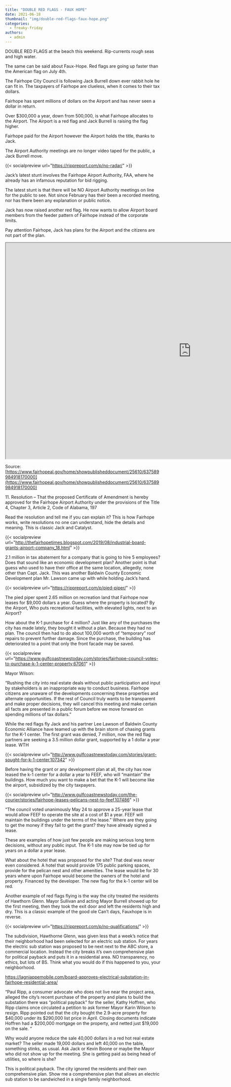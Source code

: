 ```yaml
---
title: "DOUBLE RED FLAGS - FAUX HOPE"
date: 2021-06-18
thumbnail: "img/double-red-flags-faux-hope.png"
categories: 
  - freaky-friday
authors: 
  - admin
---
```


DOUBLE RED FLAGS at the beach this weekend. Rip-currents rough seas and high water.

The same can be said about Faux-Hope. Red flags are going up faster than the American flag on July 4th.

The Fairhope City Council is following Jack Burrell down ever rabbit hole he can fit in. The taxpayers of Fairhope are clueless, when it comes to their tax dollars.

Fairhope has spent millions of dollars on the Airport and has never seen a dollar in return.

Over $300,000 a year, down from 500,000, is what Fairhope allocates to the Airport. The Airport is a red flag and Jack Burrell is raising the flag higher.

Fairhope paid for the Airport however the Airport holds the title, thanks to Jack.

The Airport Authority meetings are no longer video taped for the public, a Jack Burrell move.

{{< socialpreview url="https://rippreport.com/p/no-radar/" >}}

Jack’s latest stunt involves the Fairhope Airport Authority, FAA, where he already has an infamous reputation for bid rigging.

The latest stunt is that there will be NO Airport Authority meetings on line for the public to see. Not since February has their been a recorded meeting, nor has there been any explanation or public notice.

Jack has now raised another red flag. He now wants to allow Airport board members from the feeder pattern of Fairhope instead of the corporate limits.

Pay attention Fairhope, Jack has plans for the Airport and the citizens are not part of the plan.

<iframe src="https://web.archive.org/web/20210708003346/https://www.fairhopeal.gov/home/showpublisheddocument/25610/637589984918170000" height="700px" width="1200px" style="height:700px;width:1200px;"></iframe>

Source: [https://www.fairhopeal.gov/home/showpublisheddocument/25610/637589984918170000](https://www.fairhopeal.gov/home/showpublisheddocument/25610/637589984918170000)

11\. Resolution – That the proposed Certificate of Amendment is hereby approved for the Fairhope Airport Authority under the provisions of the Title 4, Chapter 3, Article 2, Code of Alabama, 197

Read the resolution and tell me if you can explain it? This is how Fairhope works, write resolutions no one can understand, hide the details and meaning. This is classic Jack and Catalyst.


{{< socialpreview url="http://thefairhopetimes.blogspot.com/2019/08/industrial-board-grants-airport-company_18.html" >}}

2.1 million in tax abatement for a company that is going to hire 5 employees? Does that sound like an economic development plan? Another point is that guess who used to have their office at the same location, allegedly, none other than Capt. Jack. This was another Baldwin County Economic Development plan Mr. Lawson came up with while holding Jack’s hand.

{{< socialpreview url="https://rippreport.com/p/pied-piper/" >}}

The pied piper spent 2.65 million on recreation land that Fairhope now leases for $9,000 dollars a year. Guess where the property is located? By the Airport, Who puts recreational facilities, with elevated lights, next to an Airport?

How about the K-1 purchase for 4 million? Just like any of the purchases the city has made lately, they bought it without a plan. Because they had no plan. The council then had to do about 100,000 worth of “temporary” roof repairs to prevent further damage. Since the purchase, the building has deteriorated to a point that only the front facade may be saved.

{{< socialpreview url="https://www.gulfcoastnewstoday.com/stories/fairhope-council-votes-to-purchase-k-1-center-property,67061" >}}


Mayor Wilson:

“Rushing the city into real estate deals without public participation and input by stakeholders is an inappropriate way to conduct business. Fairhope citizens are unaware of the developments concerning these properties and alternate opportunities. If the rest of Council truly wants to be transparent and make proper decisions, they will cancel this meeting and make certain all facts are presented in a public forum before we move forward on spending millions of tax dollars.”

While the red flags fly Jack and his partner Lee Lawson of Baldwin County Economic Alliance have teamed up with the brain storm of chasing grants for the K-1 center. The first grant was denied, 7 million, now the red flag partners are seeking a 3.5 million dollar grant, supported by a 1 dollar a year lease. WTH

{{< socialpreview url="http://www.gulfcoastnewstoday.com/stories/grant-sought-for-k-1-center,107342" >}}

Before having the grant or any development plan at all, the city has now leased the k-1 center for a dollar a year to FEEF, who will “maintain” the buildings. How much you want to make a bet that the K-1 will become like the airport, subsidized by the city taxpayers.


{{< socialpreview url="http://www.gulfcoastnewstoday.com/the-courier/stories/fairhope-leases-pelicans-nest-to-feef,107486" >}}

“The council voted unanimously May 24 to approve a 25-year lease that would allow FEEF to operate the site at a cost of $1 a year. FEEF will maintain the buildings under the terms of the lease.” Where are they going to get the money if they fail to get the grant? they have already signed a lease.

These are examples of how just few people are making serious long term decisions, without any public input. The K-1 site may now be tied up for years on a dollar a year lease.

What about the hotel that was proposed for the site? That deal was never even considered. A hotel that would provide 175 public parking spaces, provide for the pelican nest and other amenities. The lease would be for 30 years where upon Fairhope would become the owners of the hotel and property. Financed by the developer. The new flag for the k-1 center will be red.

Another example of red flags flying is the way the city treated the residents of Hawthorn Glenn. Mayor Sullivan and acting Mayor Burrell showed up for the first meeting, then they took the exit door and left the residents high and dry. This is a classic example of the good ole Can’t days, Fauxhope is in reverse.

{{< socialpreview url="https://rippreport.com/p/no-qualifications/" >}}

The subdivision, Hawthorne Glenn, was given less that a week’s notice that their neighborhood had been selected for an electric sub station. For years the electric sub station was proposed to be next next to the ABC store, a commercial location. Instead the city breaks it’s own comprehensive plan for political payback and puts it in a residential area. NO transparency, no ethics, but lots of BS. Think what you would do if this happened to you, your neighborhood.

https://lagniappemobile.com/board-approves-electrical-substation-in-fairhope-residential-area/

“Paul Ripp, a consumer advocate who does not live near the project area, alleged the city’s recent purchase of the property and plans to build the substation there was “political payback” for the seller, Kathy Hoffren, who Ripp claims once circulated a petition to ask former Mayor Karin Wilson to resign. Ripp pointed out that the city bought the 2.9-acre property for $40,000 under its $290,000 list price in April. Closing documents indicate Hoffren had a $200,000 mortgage on the property, and netted just $19,000 on the sale. “

Why would anyone reduce the sale 40,000 dollars in a red hot real estate market? The seller made 19,000 dollars and left 40,000 on the table, something stinks, as usual. Ask Jack or Kevin Boone or maybe the Mayor who did not show up for the meeting. She is getting paid as being head of utilities, so where is she?

This is political payback. The city ignored the residents and their own comprehensive plan. Show me a comprehensive plan that allows an electric sub station to be sandwiched in a single family neighborhood.
